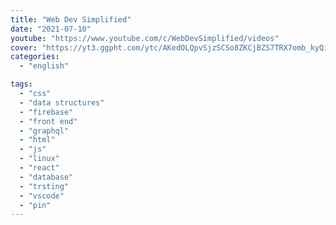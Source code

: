 ```yaml
---
title: "Web Dev Simplified"
date: "2021-07-10"
youtube: "https://www.youtube.com/c/WebDevSimplified/videos"
cover: "https://yt3.ggpht.com/ytc/AKedOLQpvSjzSCSo8ZKCjBZS7TRX7omb_kyQirh2zgEY=s88-c-k-c0x00ffffff-no-rj"
categories:
  - "english"

tags:
  - "css"
  - "data structures"
  - "firebase"
  - "front end"
  - "graphql"
  - "html"
  - "js"
  - "linux"
  - "react"
  - "database"
  - "trsting"
  - "vscode"
  - "pin"
---
```

